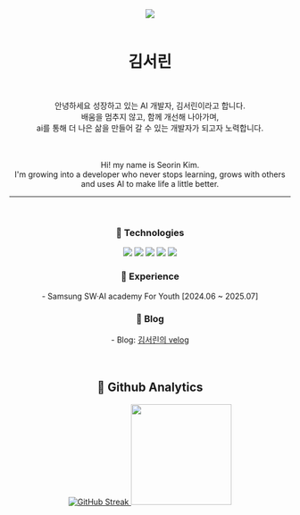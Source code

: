 <div align="center">
<img src="https://capsule-render.vercel.app/api?type=blur&height=300&color=auto&text=AI%20Engineer">
</div>

<br>

<div align="center">
<h1>김서린</h1>
<br>
  
안녕하세요 성장하고 있는 AI 개발자, 김서린이라고 합니다.
<br>
배움을 멈추지 않고, 함께 개선해 나아가며,  
ai를 통해 더 나은 삶을 만들어 갈 수 있는 개발자가 되고자 노력합니다.

<br><br>
Hi! my name is Seorin Kim.  
I'm growing into a developer who never stops learning, grows with others and uses AI to make life a little better.
</div>

---
<div align="center">
<br>
<h3>🍅 Technologies</h3>

<img src="https://img.shields.io/badge/python-3670A0?style=for-the-badge&logo=python&logoColor=ffdd54"/>
<img src="https://img.shields.io/badge/FastAPI-005571?style=for-the-badge&logo=fastapi"/>
<img src="https://img.shields.io/badge/LangChain-00B761?style=for-the-badge&logo=langchain&logoColor=white"/>
<img src="https://img.shields.io/badge/Linux-FCC624?style=for-the-badge&logo=linux&logoColor=black"/>
<img src="https://img.shields.io/badge/C++-00599C?style=flat-square&logo=C%2B%2B&logoColor=white"/>


<h3>🍅 Experience</h3>
- Samsung SW·AI academy For Youth [2024.06 ~ 2025.07]

<h3> 🍅 Blog </h3>
<span>- Blog:</span>
<a href="https://velog.io/@seorink/posts" target="_blank">김서린의 velog</a>


</div>
<br><br>

<h2 align=center> 🍅 Github Analytics </h2>
<p align="center">
  <a href="https://git.io/streak-stats">
    <img src="https://streak-stats.demolab.com/?user=kimkimgim&theme=vue" alt="GitHub Streak" />
  </a>
  <a href="https://github.com/kimkimgim"><img style="height:180px" src="https://github-readme-stats.vercel.app/api/top-langs/?username=kimkimgim&layout=compact&theme=nord&hide_border=true" />
  </a> 
</p>

